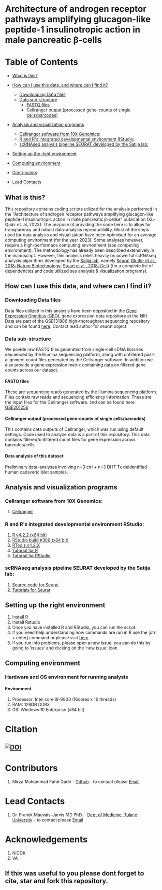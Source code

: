 # Architecture of androgen receptor pathways amplifying glucagon-like peptide-1 insulinotropic action in male pancreatic β-cells

# Table of Contents
- [What is this?](#what-is-this)
- [How can I use this data, and where can I find it?](#how-can-i-use-this-data-and-where-can-i-find-it)
	- [Downloading Data files](#downloading-data-files)
	- [Data sub-structure](#data-sub-structure)
		- [FASTQ files](#fastq-files)
		- [Cellranger output (processed gene-counts of single cells/barcodes)](#cellranger-output-processed-gene-counts-of-single-cellsbarcodes)
- [Analysis and visualization programs](#analysis-and-visualization-programs)
	- [Cellranger software from 10X Genomics:](#cellranger-software-from-10x-genomics)
	- [R and R's integrated developmental environment RStudio:](#r-and-rs-integrated-developmental-environment-rstudio)
	- [scRNAseq analysis pipeline SEURAT developed by the Satija lab:](#scrnaseq-analysis-pipeline-seurat-developed-by-the-satija-lab)
	
- [Setting up the right environment](#setting-up-the-right-environment)
- [Computing environment](#computing-environment)
- [Contributors](#contributors)
- [Lead Contacts](#lead-contacts)


## What is this?
This repository contains coding scripts utilized for the analysis performed in the "Architecture of androgen receptor pathways amplifying glucagon-like peptide-1 insulinotropic action in male pancreatic β-cellse" publication (Xu-Qadir et. al, 2023). The purpose of providing the code here is to allow for transparency and robust data-analysis reproducibility. Most of the steps used for data analysis and visualization have been optimised for an average computing environment (for the year 2023). Some analyses however, require a high-performace computing environment (see computing environment). The methodology has already been described extensively in the manuscript. However, this analysis relies heavily on powerful scRNAseq analysis algorithms developed by the [Satija lab](https://satijalab.org/), namely [Seurat](https://satijalab.org/seurat/) [(Butler et al., 2018: Nature Biotechnology;](https://www.nature.com/articles/nbt.4096) [Stuart et al., 2018: Cell)](https://www.sciencedirect.com/science/article/pii/S0092867419305598?via%3Dihub) (for a complete list of dependencies and code utilized see analysis & visualization programs).

## How can I use this data, and where can I find it?
### Downloading Data files
Data files utilized in this analysis have been deposited in the [Gene Expression Omnibus (GEO)](https://www.ncbi.nlm.nih.gov/geo/), gene expression data repository at the NIH. Data are part of the GSE131886 high-thoroughput sequencing repository and can be found [here](https://www.ncbi.nlm.nih.gov/geo/query/acc.cgi?acc=GSE201256). Contact lead author for seurat object.

### Data sub-structure
We povide raw FASTQ files generated from single-cell cDNA libraries sequenced by the Illumina sequencing platform, along with unfiltered post-alignment count files generated by the Cellranger software. In addition we also provide a gene expression matrix containing data on filtered gene counts across our dataset.

#### FASTQ files
These are sequencing reads generated by the Illumina sequencing platform. Files contain raw reads and sequencing efficiency information.
These are the input files for the Cellranger software. and can be found here: [GSE201256](https://www.ncbi.nlm.nih.gov/geo/query/acc.cgi?acc=GSE201256)

#### Cellranger output (processed gene-counts of single cells/barcodes)
This contains data outputs of Cellranger, which was run using default settings. Code used to analyze data is a part of this repository. This data contains filtered/unfiltered count files for gene expression across barcodes/cells. 

#### Data analysis of this dataset
Preliminary data-analyses involving n=3 ctrl + n=3 DHT Tx deidentified human cadaveric Islet samples.

## Analysis and visualization programs
### Cellranger software from 10X Genomics:
1. [Cellranger](https://support.10xgenomics.com/single-cell-gene-expression/software/pipelines/latest/installation)

### R and R's integrated developmental environment RStudio:
1. [R v4.2.2 (x64 bit)](https://cran.r-project.org/bin/windows/base/old/)
2. [RStudio build #386 (x64 bit)](https://www.rstudio.com/products/rstudio/download/)
3. [RTools v4.2.X](https://cran.r-project.org/bin/windows/Rtools/index.html)
4. [Tutorial for R](https://cran.r-project.org/doc/manuals/r-release/R-intro.html)
5. [Tutorial for RStudio](https://resources.rstudio.com/) 

### scRNAseq analysis pipeline SEURAT developed by the Satija lab:
1. [Source code for Seurat](https://cran.r-project.org/web/packages/Seurat/index.html)
2. [Tutorials for Seurat](https://satijalab.org/seurat/)


## Setting up the right environment
1. Install R
2. Install Rstudio
3. Once you have installed R and RStudio, you can run the script.
4. If you need help understanding how commands are run in R  use the [ctrl + enter] command or please visit [here](https://support.rstudio.com/hc/en-us/articles/200484448-Editing-and-Executing-Code).
6. If you run into problems, please open a new issue, you can do this by going to 'issues' and clicking on the 'new issue' icon.

## Computing environment
### Hardware and OS environment for running analysis
#### Environment
1. Processor: Intel core i9-9900 (16cores x 16 threads)
2. RAM: 128GB DDR3
3. OS: Windows 10 Enterprise (x64 bit)


# Citation
[![DOI](https://zenodo.org/badge/DOI/10.5281/zenodo.7814544.svg)](https://doi.org/10.5281/zenodo.7814544)
-

# Contributors
1. Mirza Muhammad Fahd Qadir - [Github](https://github.com/Dragonmasterx87) - to contact please [Email](mailto:fahd.qadir@med.miami.edu)

# Lead Contacts
1. Dr. Franck Mauvais-Jarvis MD PhD. - [Dept of Medicine, Tulane University](https://medicine.tulane.edu/departments/medicine-endocrinology-metabolism-diabetes-research-tulane-center-aging-tips-mentor) - to contact please [Email](mailto:fmauvais@tulane.edu)

# Acknowledgements
1. NIDDK
2. VA

## If this was useful to you please dont forget to cite, star and fork this repository.
